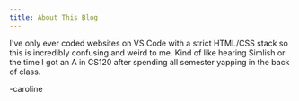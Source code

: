 ```yaml
---
title: About This Blog
---
```


I've only ever coded websites on VS Code with a strict HTML/CSS stack so this is incredibly confusing and weird to me. Kind of like hearing Simlish or the time I got an A in CS120 after spending all semester yapping in the back of class. 

-caroline